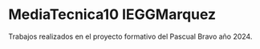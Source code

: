 # MediaTecnica10 IEGGMarquez
Trabajos realizados en el proyecto formativo del Pascual Bravo año 2024.
